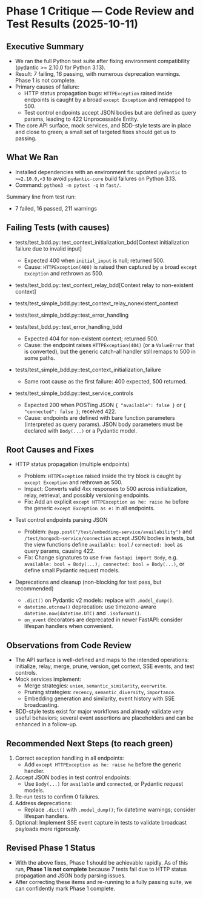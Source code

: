 # Phase 1 Critique — Code Review and Test Results (2025-10-11)

## Executive Summary
- We ran the full Python test suite after fixing environment compatibility (pydantic >= 2.10.0 for Python 3.13).
- Result: 7 failing, 16 passing, with numerous deprecation warnings. Phase 1 is not complete.
- Primary causes of failure:
  - HTTP status propagation bugs: `HTTPException` raised inside endpoints is caught by a broad `except Exception` and remapped to 500.
  - Test control endpoints accept JSON bodies but are defined as query params, leading to 422 Unprocessable Entity.
- The core API surface, mock services, and BDD-style tests are in place and close to green; a small set of targeted fixes should get us to passing.

## What We Ran
- Installed dependencies with an environment fix: updated `pydantic` to `>=2.10.0,<3` to avoid `pydantic-core` build failures on Python 3.13.
- Command: `python3 -m pytest -q` in `fast/`.

Summary line from test run:
- 7 failed, 16 passed, 211 warnings

## Failing Tests (with causes)
- tests/test_bdd.py::test_context_initialization_bdd[Context initialization failure due to invalid input]
  - Expected 400 when `initial_input` is null; returned 500.
  - Cause: `HTTPException(400)` is raised then captured by a broad `except Exception` and rethrown as 500.

- tests/test_bdd.py::test_context_relay_bdd[Context relay to non-existent context]
- tests/test_simple_bdd.py::test_context_relay_nonexistent_context
- tests/test_simple_bdd.py::test_error_handling
- tests/test_bdd.py::test_error_handling_bdd
  - Expected 404 for non-existent context; returned 500.
  - Cause: the endpoint raises `HTTPException(404)` (or a `ValueError` that is converted), but the generic catch-all handler still remaps to 500 in some paths.

- tests/test_simple_bdd.py::test_context_initialization_failure
  - Same root cause as the first failure: 400 expected, 500 returned.

- tests/test_simple_bdd.py::test_service_controls
  - Expected 200 when POSTing JSON `{ "available": false }` or `{ "connected": false }`; received 422.
  - Cause: endpoints are defined with bare function parameters (interpreted as query params). JSON body parameters must be declared with `Body(...)` or a Pydantic model.

## Root Causes and Fixes
- HTTP status propagation (multiple endpoints)
  - Problem: `HTTPException` raised inside the try block is caught by `except Exception` and rethrown as 500.
  - Impact: Converts valid 4xx responses to 500 across initialization, relay, retrieval, and possibly versioning endpoints.
  - Fix: Add an explicit `except HTTPException as he: raise he` before the generic `except Exception as e:` in all endpoints.

- Test control endpoints parsing JSON
  - Problem: `@app.post("/test/embedding-service/availability")` and `/test/mongodb-service/connection` accept JSON bodies in tests, but the view functions define `available: bool` / `connected: bool` as query params, causing 422.
  - Fix: Change signatures to use `from fastapi import Body`, e.g. `available: bool = Body(...); connected: bool = Body(...)`, or define small Pydantic request models.

- Deprecations and cleanup (non-blocking for test pass, but recommended)
  - `.dict()` on Pydantic v2 models: replace with `.model_dump()`.
  - `datetime.utcnow()` deprecation: use timezone-aware `datetime.now(datetime.UTC)` and `.isoformat()`.
  - `on_event` decorators are deprecated in newer FastAPI: consider lifespan handlers when convenient.

## Observations from Code Review
- The API surface is well-defined and maps to the intended operations: initialize, relay, merge, prune, version, get context, SSE events, and test controls.
- Mock services implement:
  - Merge strategies: `union`, `semantic_similarity`, `overwrite`.
  - Pruning strategies: `recency`, `semantic_diversity`, `importance`.
  - Embedding generation and similarity, event history with SSE broadcasting.
- BDD-style tests exist for major workflows and already validate very useful behaviors; several event assertions are placeholders and can be enhanced in a follow-up.

## Recommended Next Steps (to reach green)
1. Correct exception handling in all endpoints:
   - Add `except HTTPException as he: raise he` before the generic handler.
2. Accept JSON bodies in test control endpoints:
   - Use `Body(...)` for `available` and `connected`, or Pydantic request models.
3. Re-run tests to confirm 0 failures.
4. Address deprecations:
   - Replace `.dict()` with `.model_dump()`; fix datetime warnings; consider lifespan handlers.
5. Optional: Implement SSE event capture in tests to validate broadcast payloads more rigorously.

## Revised Phase 1 Status
- With the above fixes, Phase 1 should be achievable rapidly. As of this run, **Phase 1 is not complete** because 7 tests fail due to HTTP status propagation and JSON body parsing issues.
- After correcting these items and re-running to a fully passing suite, we can confidently mark Phase 1 complete.